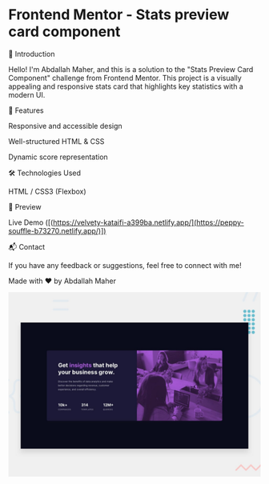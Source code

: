 # Frontend Mentor - Stats preview card component

🌟 Introduction

Hello! I'm Abdallah Maher, and this is a solution to the "Stats Preview Card Component" challenge from Frontend Mentor. This project is a visually appealing and responsive stats card that highlights key statistics with a modern UI.

🚀 Features

Responsive and accessible design

Well-structured HTML & CSS

Dynamic score representation

🛠 Technologies Used

HTML /  CSS3 (Flexbox)

🎨 Preview

Live Demo ([(https://velvety-kataifi-a399ba.netlify.app/](https://peppy-souffle-b73270.netlify.app/)])

📬 Contact

If you have any feedback or suggestions, feel free to connect with me!

Made with ❤️ by Abdallah Maher

![Design preview for the Stats preview card component coding challenge](./design/desktop-preview.jpg)
